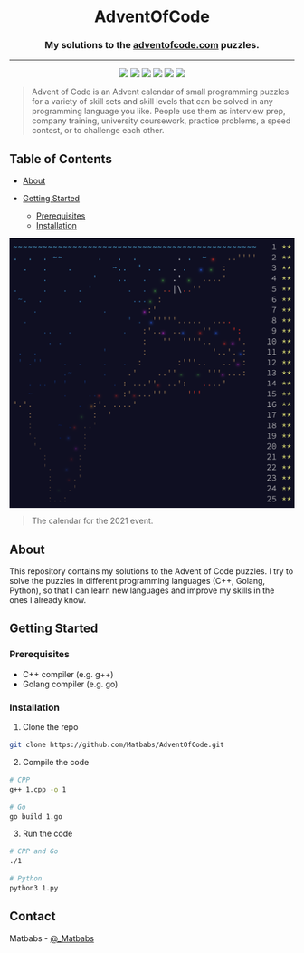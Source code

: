 
<h1 align="center">AdventOfCode</h1>

<h3 align="center">My solutions to the <a href="https://adventofcode.com/">adventofcode.com</a> puzzles.</h3>

<hr>

<div align="center">

![](https://img.shields.io/static/v1.svg?label=Competitive&message=Proramming&color=d26667)
![](https://img.shields.io/static/v1.svg?label=Advent&message=Code&color=cf855b)
![](https://img.shields.io/static/v1.svg?label=Awesome&message=Algorithms&color=c49058)
![](https://img.shields.io/static/v1.svg?label=Christmas&message=Event&color=b0b451)
![](https://img.shields.io/static/v1.svg?label=Dev&message=CPP&color=68b369)
![](https://img.shields.io/static/v1.svg?label=Dev&message=Go&color=6066d5)

</div>

> Advent of Code is an Advent calendar of small programming puzzles for a variety of skill sets and skill levels that can be solved in any programming language you like. People use them as interview prep, company training, university coursework, practice problems, a speed contest, or to challenge each other.

## Table of Contents

- [About](#about)

- [Getting Started](#getting-started)
    - [Prerequisites](#prerequisites)
    - [Installation](#installation)

<img align="center" src="./assets/calendar.png">

> The calendar for the 2021 event.


## About

This repository contains my solutions to the Advent of Code puzzles. I try to solve the puzzles in different programming languages (C++, Golang, Python), so that I can learn new languages and improve my skills in the ones I already know.

## Getting Started

### Prerequisites

- C++ compiler (e.g. g++)
- Golang compiler (e.g. go)

### Installation

1. Clone the repo

```sh
git clone https://github.com/Matbabs/AdventOfCode.git
```

2. Compile the code

```sh
# CPP
g++ 1.cpp -o 1
```
```sh
# Go
go build 1.go
```

3. Run the code

```sh
# CPP and Go
./1
```
```sh
# Python
python3 1.py
```

## Contact

Matbabs - [@_Matbabs](https://twitter.com/_Matbabs)
